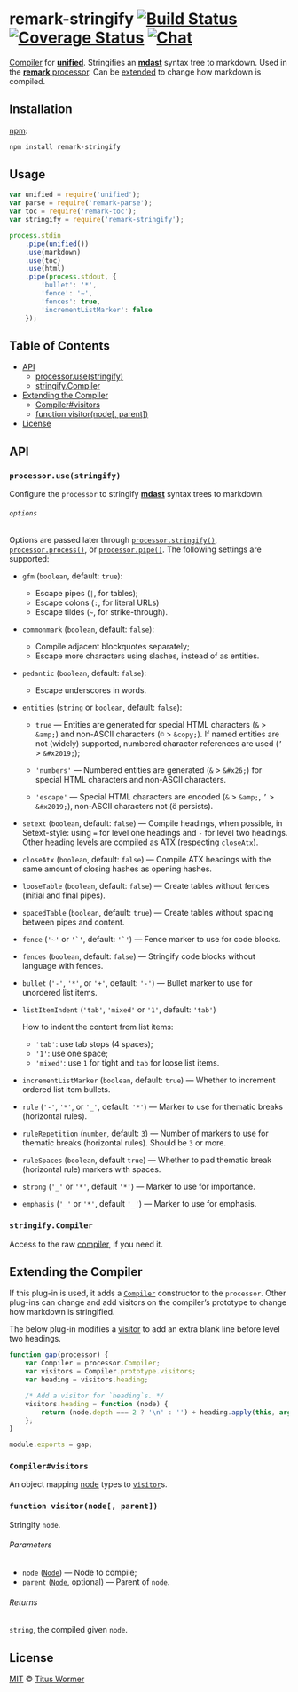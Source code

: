 # remark-stringify [![Build Status][build-badge]][build-status] [![Coverage Status][coverage-badge]][coverage-status] [![Chat][chat-badge]][chat]

[Compiler][] for [**unified**][unified].  Stringifies an
[**mdast**][mdast] syntax tree to markdown.  Used in the [**remark**
processor][processor].  Can be [extended][extend] to change how
markdown is compiled.

## Installation

[npm][]:

```bash
npm install remark-stringify
```

## Usage

```js
var unified = require('unified');
var parse = require('remark-parse');
var toc = require('remark-toc');
var stringify = require('remark-stringify');

process.stdin
    .pipe(unified())
    .use(markdown)
    .use(toc)
    .use(html)
    .pipe(process.stdout, {
        'bullet': '*',
        'fence': '~',
        'fences': true,
        'incrementListMarker': false
    });
```

## Table of Contents

*   [API](#api)
    *   [processor.use(stringify)](#processorusestringify)
    *   [stringify.Compiler](#stringifycompiler)
*   [Extending the Compiler](#extending-the-compiler)
    *   [Compiler#visitors](#compilervisitors)
    *   [function visitor(node\[, parent\])](#function-visitornode-parent)
*   [License](#license)

## API

### `processor.use(stringify)`

Configure the `processor` to stringify [**mdast**][mdast] syntax trees
to markdown.

###### `options`

Options are passed later through [`processor.stringify()`][stringify],
[`processor.process()`][process], or [`processor.pipe()`][pipe].
The following settings are supported:

*   `gfm` (`boolean`, default: `true`):
    *   Escape pipes (`|`, for tables);
    *   Escape colons (`:`, for literal URLs)
    *   Escape tildes (`~`, for strike-through).
*   `commonmark` (`boolean`, default: `false`):
    *   Compile adjacent blockquotes separately;
    *   Escape more characters using slashes, instead of as entities.
*   `pedantic` (`boolean`, default: `false`):
    *   Escape underscores in words.
*   `entities` (`string` or `boolean`, default: `false`):

    *   `true` — Entities are generated for special HTML characters
        (`&` > `&amp;`) and non-ASCII characters (`©` > `&copy;`).
        If named entities are not (widely) supported, numbered character
        references are used (`’` > `&#x2019;`);

    *   `'numbers'` — Numbered entities are generated (`&` > `&#x26;`)
        for special HTML characters and non-ASCII characters.

    *   `'escape'` — Special HTML characters are encoded (`&` >
        `&amp;`, `’` > `&#x2019;`), non-ASCII characters not (ö persists).

*   `setext` (`boolean`, default: `false`)
    — Compile headings, when possible, in Setext-style: using `=` for
    level one headings and `-` for level two headings.  Other heading
    levels are compiled as ATX (respecting `closeAtx`).
*   `closeAtx` (`boolean`, default: `false`)
    — Compile ATX headings with the same amount of closing hashes as
    opening hashes.
*   `looseTable` (`boolean`, default: `false`)
    — Create tables without fences (initial and final pipes).
*   `spacedTable` (`boolean`, default: `true`)
    — Create tables without spacing between pipes and content.
*   `fence` (`'~'` or ``'`'``, default: ``'`'``)
    — Fence marker to use for code blocks.
*   `fences` (`boolean`, default: `false`)
    — Stringify code blocks without language with fences.
*   `bullet` (`'-'`, `'*'`, or `'+'`, default: `'-'`)
    — Bullet marker to use for unordered list items.
*   `listItemIndent` (`'tab'`, `'mixed'` or `'1'`, default: `'tab'`)

    How to indent the content from list items:

    *   `'tab'`: use tab stops (4 spaces);
    *   `'1'`: use one space;
    *   `'mixed'`: use `1` for tight and `tab` for loose list items.

*   `incrementListMarker` (`boolean`, default: `true`)
    — Whether to increment ordered list item bullets.
*   `rule` (`'-'`, `'*'`, or `'_'`, default: `'*'`)
    — Marker to use for thematic breaks (horizontal rules).
*   `ruleRepetition` (`number`, default: `3`)
    — Number of markers to use for thematic breaks (horizontal rules).
    Should be `3` or more.
*   `ruleSpaces` (`boolean`, default `true`)
    — Whether to pad thematic break (horizontal rule) markers with
    spaces.
*   `strong` (`'_'` or `'*'`, default `'*'`)
    — Marker to use for importance.
*   `emphasis` (`'_'` or `'*'`, default `'_'`)
    — Marker to use for emphasis.

### `stringify.Compiler`

Access to the raw [compiler][], if you need it.

## Extending the Compiler

If this plug-in is used, it adds a [`Compiler`][compiler] constructor
to the `processor`.  Other plug-ins can change and add visitors on
the compiler’s prototype to change how markdown is stringified.

The below plug-in modifies a [visitor][] to add an extra blank line
before level two headings.

```js
function gap(processor) {
    var Compiler = processor.Compiler;
    var visitors = Compiler.prototype.visitors;
    var heading = visitors.heading;

    /* Add a visitor for `heading`s. */
    visitors.heading = function (node) {
        return (node.depth === 2 ? '\n' : '') + heading.apply(this, arguments);
    };
}

module.exports = gap;
```

### `Compiler#visitors`

An object mapping [node][] types to [`visitor`][visitor]s.

### `function visitor(node[, parent])`

Stringify `node`.

###### Parameters

*   `node` ([`Node`][node]) — Node to compile;
*   `parent` ([`Node`][node], optional) — Parent of `node`.

###### Returns

`string`, the compiled given `node`.

## License

[MIT][license] © [Titus Wormer][author]

<!-- Definitions -->

[build-badge]: https://img.shields.io/travis/wooorm/remark.svg

[build-status]: https://travis-ci.org/wooorm/remark

[coverage-badge]: https://img.shields.io/codecov/c/github/wooorm/remark.svg

[coverage-status]: https://codecov.io/github/wooorm/remark

[chat-badge]: https://img.shields.io/gitter/room/wooorm/remark.svg

[chat]: https://gitter.im/wooorm/remark

[license]: LICENSE

[author]: http://wooorm.com

[npm]: https://docs.npmjs.com/cli/install

[unified]: https://github.com/wooorm/unified

[processor]: https://github.com/wooorm/remark

[stringify]: https://github.com/wooorm/unified#processorstringifynode-filevalue-options

[process]: https://github.com/wooorm/unified#processorprocessfilevalue-options-done

[pipe]: https://github.com/wooorm/unified#processorpipestream-options

[compiler]: https://github.com/wooorm/unified#processorcompiler

[mdast]: https://github.com/wooorm/mdast

[node]: https://github.com/wooorm/unist#node

[extend]: #extending-the-compiler

[visitor]: #function-visitornode-parent
